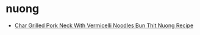 # nuong

 * [Char Grilled Pork Neck With Vermicelli Noodles Bun Thit Nuong Recipe](index/c/char-grilled-pork-neck-with-vermicelli-noodles-bun-thit-nuong-recipe.json)
